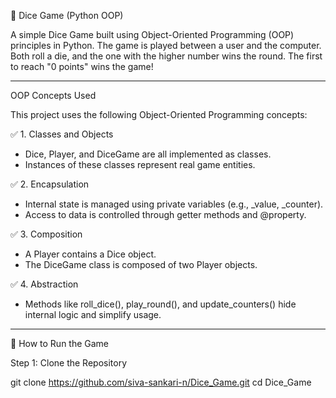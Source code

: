 🎲 Dice Game (Python OOP)

A simple Dice Game built using Object-Oriented Programming (OOP) principles in Python. 
The game is played between a user and the computer. 
Both roll a die, and the one with the higher number wins the round.
The first to reach "0 points" wins the game!

---

OOP Concepts Used

This project uses the following Object-Oriented Programming concepts:

✅ 1. Classes and Objects
- Dice, Player, and DiceGame are all implemented as classes.
- Instances of these classes represent real game entities.

✅ 2. Encapsulation
- Internal state is managed using private variables (e.g., _value, _counter).
- Access to data is controlled through getter methods and @property.

✅ 3. Composition
- A Player contains a Dice object.
- The DiceGame class is composed of two Player objects.

✅ 4. Abstraction
- Methods like roll_dice(), play_round(), and update_counters() hide internal logic and simplify usage.

---

🚀 How to Run the Game

Step 1: Clone the Repository

git clone https://github.com/siva-sankari-n/Dice_Game.git
cd Dice_Game
